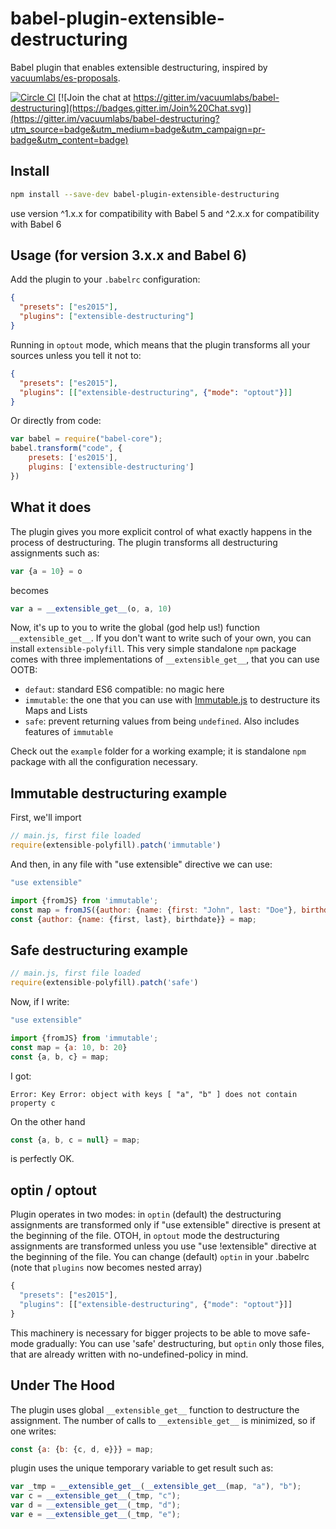 # babel-plugin-extensible-destructuring

Babel plugin that enables extensible destructuring, inspired by [vacuumlabs/es-proposals][es-proposals].

[![Circle CI](https://circleci.com/gh/vacuumlabs/babel-plugin-extensible-destructuring.svg?style=svg)](https://circleci.com/gh/vacuumlabs/babel-plugin-extensible-destructuring)
[![Join the chat at https://gitter.im/vacuumlabs/babel-destructuring](https://badges.gitter.im/Join%20Chat.svg)](https://gitter.im/vacuumlabs/babel-destructuring?utm_source=badge&utm_medium=badge&utm_campaign=pr-badge&utm_content=badge)


## Install

```sh
npm install --save-dev babel-plugin-extensible-destructuring
```
use version ^1.x.x for compatibility with Babel 5 and ^2.x.x for compatibility with Babel 6

## Usage (for version 3.x.x and Babel 6)

Add the plugin to your `.babelrc` configuration:

```json
{
  "presets": ["es2015"],
  "plugins": ["extensible-destructuring"]
}
```

Running in `optout` mode, which means that the plugin transforms all your sources unless you tell it
not to:

```json
{
  "presets": ["es2015"],
  "plugins": [["extensible-destructuring", {"mode": "optout"}]]
}
```

Or directly from code:

```javascript
var babel = require("babel-core");
babel.transform("code", {
    presets: ['es2015'],
    plugins: ['extensible-destructuring']
})
```

## What it does

The plugin gives you more explicit control of what exactly happens in the process of destructuring.
The plugin transforms all destructuring assignments such as:
```javascript
var {a = 10} = o
```
becomes
```javascript
var a = __extensible_get__(o, a, 10)
```

Now, it's up to you to write the global (god help us!) function `__extensible_get__`. If you don't
want to write such of your own, you can install `extensible-polyfill`. This very simple standalone
`npm` package comes with three implementations of `__extensible_get__`, that you can use OOTB:

- `defaut`: standard ES6 compatible: no magic here
- `immutable`: the one that you can use with [Immutable.js](https://facebook.github.io/immutable-js/) to destructure its Maps and Lists
- `safe`: prevent returning values from being `undefined`. Also includes features of `immutable`
    
Check out the `example` folder for a working example; it is standalone `npm` package with all the
configuration necessary.

## Immutable destructuring example

First, we'll import 

```javascript
// main.js, first file loaded
require(extensible-polyfill).patch('immutable')
```

And then, in any file with "use extensible" directive we can use:
```javascript
"use extensible"

import {fromJS} from 'immutable';
const map = fromJS({author: {name: {first: "John", last: "Doe"}, birthdate: "10-10-2010"}});
const {author: {name: {first, last}, birthdate}} = map;
```

## Safe destructuring example

```javascript
// main.js, first file loaded
require(extensible-polyfill).patch('safe')
```

Now, if I write:
```javascript
"use extensible"

import {fromJS} from 'immutable';
const map = {a: 10, b: 20}
const {a, b, c} = map;
```

I got:

```
Error: Key Error: object with keys [ "a", "b" ] does not contain property c
```

On the other hand
```javascript
const {a, b, c = null} = map;
```
is perfectly OK.

## optin / optout
Plugin operates in two modes: in `optin` (default) the destructuring assignments are
transformed only if "use extensible" directive is present at the beginning of the file. OTOH,
in `optout` mode the destructuring assignments are transformed unless you use "use !extensible"
directive at the beginning of the file. You can change (default) `optin` in your .babelrc (note that
`plugins` now becomes nested array)

```javascript
{
  "presets": ["es2015"],
  "plugins": [["extensible-destructuring", {"mode": "optout"}]]
}
```

This machinery is necessary for bigger projects to be able to move safe-mode gradually: You can use
'safe' destructuring, but `optin` only those files, that are already written with
no-undefined-policy in mind.

## Under The Hood

The plugin uses global `__extensible_get__` function to destructure the assignment. The number of
calls to `__extensible_get__` is minimized, so if one writes:

```javascript
const {a: {b: {c, d, e}}} = map;
```
plugin uses the unique temporary variable to get result such as:

```javascript
var _tmp = __extensible_get__(__extensible_get__(map, "a"), "b");
var c = __extensible_get__(_tmp, "c");
var d = __extensible_get__(_tmp, "d");
var e = __extensible_get__(_tmp, "e");
```

[es-proposals]: https://github.com/vacuumlabs/es-proposals
